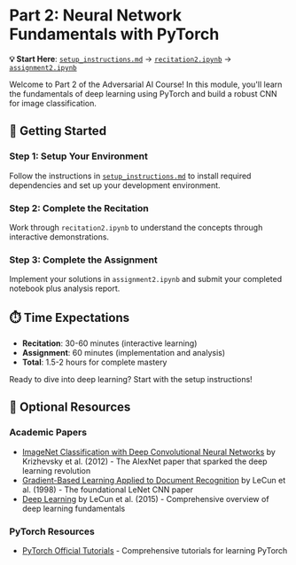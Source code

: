 # Part 2: Neural Network Fundamentals with PyTorch

**💡 Start Here**: [`setup_instructions.md`](https://github.com/jadidbourbaki/adversarial-ai/blob/main/part2/setup_instructions.md) → [`recitation2.ipynb`](https://github.com/jadidbourbaki/adversarial-ai/blob/main/part2/recitation2.ipynb) → [`assignment2.ipynb`](https://github.com/jadidbourbaki/adversarial-ai/blob/main/part2/assignment2.ipynb)


Welcome to Part 2 of the Adversarial AI Course! In this module, you'll learn the fundamentals of deep learning using PyTorch and build a robust CNN for image classification.

## 🚀 Getting Started

### Step 1: Setup Your Environment
Follow the instructions in [`setup_instructions.md`](https://github.com/jadidbourbaki/adversarial-ai/blob/main/part2/setup_instructions.md) to install required dependencies and set up your development environment.

### Step 2: Complete the Recitation
Work through `recitation2.ipynb` to understand the concepts through interactive demonstrations.

### Step 3: Complete the Assignment
Implement your solutions in `assignment2.ipynb` and submit your completed notebook plus analysis report.

## ⏱️ Time Expectations

- **Recitation**: 30-60 minutes (interactive learning)
- **Assignment**: 60 minutes (implementation and analysis)
- **Total**: 1.5-2 hours for complete mastery

Ready to dive into deep learning? Start with the setup instructions! 

## 📖 Optional Resources

### Academic Papers
- [ImageNet Classification with Deep Convolutional Neural Networks](https://papers.nips.cc/paper/2012/file/c399862d3b9d6b76c8436e924a68c45b-Paper.pdf) by Krizhevsky et al. (2012) - The AlexNet paper that sparked the deep learning revolution
- [Gradient-Based Learning Applied to Document Recognition](http://yann.lecun.com/exdb/publis/pdf/lecun-98.pdf) by LeCun et al. (1998) - The foundational LeNet CNN paper
- [Deep Learning](https://www.nature.com/articles/nature14539) by LeCun et al. (2015) - Comprehensive overview of deep learning fundamentals

### PyTorch Resources
- [PyTorch Official Tutorials](https://pytorch.org/tutorials/) - Comprehensive tutorials for learning PyTorch
